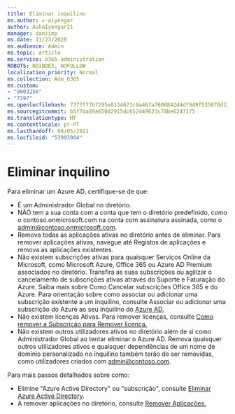 ```yaml
---
title: Eliminar inquilino
ms.author: v-aiyengar
author: AshaIyengar21
manager: dansimp
ms.date: 11/23/2020
ms.audience: Admin
ms.topic: article
ms.service: o365-administration
ROBOTS: NOINDEX, NOFOLLOW
localization_priority: Normal
ms.collection: Adm_O365
ms.custom:
- "9003256"
- "7297"
ms.openlocfilehash: 7377f77b7295e8134673c9a46fa7606842d4df949f535878d13986c6d39d0b5e
ms.sourcegitcommit: b5f7da89a650d2915dc652449623c78be6247175
ms.translationtype: MT
ms.contentlocale: pt-PT
ms.lasthandoff: 08/05/2021
ms.locfileid: "53993904"
---
```

# <a name="delete-tenant"></a>Eliminar inquilino

Para eliminar um Azure AD, certifique-se de que:
- É um Administrador Global no diretório.
- NÃO tem a sua conta com a conta que tem o diretório predefinido, como o contoso.onmicrosoft.com na conta com assinatura assinada, como o admin@contoso.onmicrosoft.com.
- Remova todas as aplicações ativas no diretório antes de eliminar. Para remover aplicações ativas, navegue até Registos de aplicações e remova as aplicações existentes.
- Não existem subscrições ativas para quaisquer Serviços Online da Microsoft, como Microsoft Azure, Office 365 ou Azure AD Premium associados no diretório. Transfira as suas subscrições ou agilizar o cancelamento de subscrições ativas através do Suporte e Faturação do Azure. Saiba mais sobre Como Cancelar subscrições Office 365 e do Azure. Para orientação sobre como associar ou adicionar uma subscrição existente a um inquilino, consulte Associar ou adicionar uma subscrição do Azure ao seu inquilino do [Azure AD.](https://docs.microsoft.com/azure/active-directory/fundamentals/active-directory-how-subscriptions-associated-directory)
- Não existem licenças Ativas. Para remover licenças, consulte [Como remover a Subscrição para Remover licença.](https://docs.microsoft.com/azure/active-directory/enterprise-users/directory-delete-howto#delete-a-subscription)
- Não existem outros utilizadores ativos no diretório além de si como Administrador Global ao tentar eliminar o Azure AD. Remova quaisquer outros utilizadores ativos e quaisquer dependências de um nome de domínio personalizado no inquilino também terão de ser removidas, como utilizadores criados com admin@contoso.com.

Para mais passos detalhados sobre como:
- Elimine "Azure Active Directory" ou "subscrição", consulte [Eliminar Azure Active Directory](https://docs.microsoft.com/azure/active-directory/users-groups-roles/directory-delete-howto).
- A remover aplicações no diretório, consulte [Remover Aplicações.](https://docs.microsoft.com/azure/active-directory/develop/quickstart-remove-app) 
